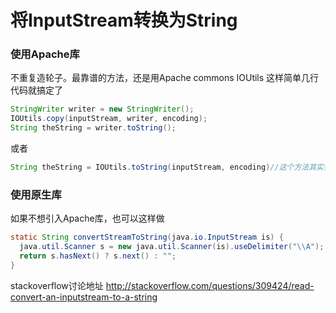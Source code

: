 # 将InputStream转换为String

### 使用Apache库
不重复造轮子。最靠谱的方法，还是用Apache commons IOUtils
这样简单几行代码就搞定了

```java
StringWriter writer = new StringWriter();
IOUtils.copy(inputStream, writer, encoding);
String theString = writer.toString();
```

或者

```java
String theString = IOUtils.toString(inputStream, encoding)//这个方法其实封装了上面的方法，减少了一个参数
```

### 使用原生库
如果不想引入Apache库，也可以这样做

```java
static String convertStreamToString(java.io.InputStream is) {
  java.util.Scanner s = new java.util.Scanner(is).useDelimiter("\\A"); 
  return s.hasNext() ? s.next() : "";
}
```

stackoverflow讨论地址
<http://stackoverflow.com/questions/309424/read-convert-an-inputstream-to-a-string>

